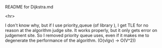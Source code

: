 README for Dijkstra.md

<hr\>

I don't know why, but if I use priority_queue (of library <queue>), I get TLE for no reason at the algorithm judge site.
It works properly, but it only gets error on judgement site.
So I removed priority queue uses, even if it makes me to degenerate the performance of the algorithm. (O(vlgv) -> O(V^2))
